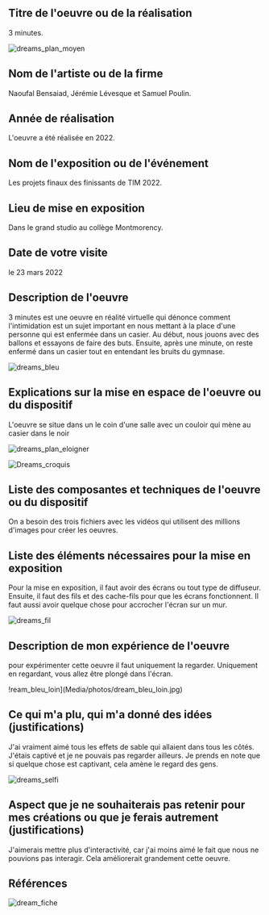 ## Titre de l'oeuvre ou de la réalisation
3 minutes.

![dreams_plan_moyen](Media/photos/dreams_plan_moyen.jpg)
## Nom de l'artiste ou de la firme
Naoufal Bensaiad, Jérémie Lévesque et Samuel Poulin.
## Année de réalisation
L'oeuvre a été réalisée en 2022.
## Nom de l'exposition ou de l'événement
Les projets finaux des finissants de TIM 2022.
## Lieu de mise en exposition
Dans le grand studio au collège Montmorency.
## Date de votre visite
le 23 mars 2022
## Description de l'oeuvre

3 minutes est une oeuvre en réalité virtuelle qui dénonce comment l'intimidation est un sujet important en nous mettant à la place d'une personne qui est enfermée dans un casier. Au début, nous jouons avec des ballons et essayons de faire des buts. Ensuite, après une minute, on reste enfermé dans un casier tout en entendant les bruits du gymnase. 


![dreams_bleu](Media/photos/dreams_bleu.jpg)

## Explications sur la mise en espace de l'oeuvre ou du dispositif
L'oeuvre se situe dans un le coin d'une salle avec un couloir qui mène au casier dans le noir 

![dreams_plan_eloigner](Media/photos/dreams_plan_eloigner.jpg)

![Dreams_croquis](Media/Croquis/Dreams_croquis.PNG)

## Liste des composantes et techniques de l'oeuvre ou du dispositif
On a besoin des trois fichiers avec les vidéos qui utilisent des millions d'images pour créer les oeuvres.
## Liste des éléments nécessaires pour la mise en exposition
Pour la mise en exposition, il faut avoir des écrans ou tout type de diffuseur. Ensuite, il faut des fils et des cache-fils pour que les écrans fonctionnent. Il faut aussi avoir quelque chose pour accrocher l'écran sur un mur.

![dreams_fil](Media/photos/dreams_fil.jpg)

## Description de mon expérience de l'oeuvre
pour expérimenter cette oeuvre il faut uniquement la regarder. Uniquement en regardant, vous allez être plongé dans l'écran.

!ream_bleu_loin](Media/photos/dream_bleu_loin.jpg)

## Ce qui m'a plu, qui m'a donné des idées (justifications)
J'ai vraiment aimé tous les effets de sable qui allaient dans tous les côtés. J'étais captivé et je ne pouvais pas regarder ailleurs. Je prends en note que si quelque chose est captivant, cela amène le regard des gens.

![dreams_selfi](Media/photos/dreams_selfi.jpg)

## Aspect que je ne souhaiterais pas retenir pour mes créations ou que je ferais autrement (justifications)
J'aimerais mettre plus d'interactivité, car j'ai moins aimé le fait que nous ne pouvions pas interagir. Cela améliorerait grandement cette oeuvre.
## Références

![dream_fiche](Media/photos/dream_fiche.jpg)


